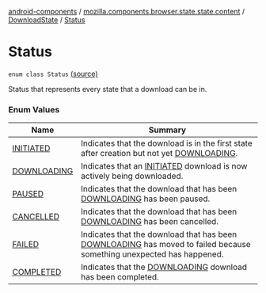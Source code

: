 [android-components](../../../index.md) / [mozilla.components.browser.state.state.content](../../index.md) / [DownloadState](../index.md) / [Status](./index.md)

# Status

`enum class Status` [(source)](https://github.com/mozilla-mobile/android-components/blob/master/components/browser/state/src/main/java/mozilla/components/browser/state/state/content/DownloadState.kt#L52)

Status that represents every state that a download can be in.

### Enum Values

| Name | Summary |
|---|---|
| [INITIATED](-i-n-i-t-i-a-t-e-d.md) | Indicates that the download is in the first state after creation but not yet [DOWNLOADING](-d-o-w-n-l-o-a-d-i-n-g.md). |
| [DOWNLOADING](-d-o-w-n-l-o-a-d-i-n-g.md) | Indicates that an [INITIATED](-i-n-i-t-i-a-t-e-d.md) download is now actively being downloaded. |
| [PAUSED](-p-a-u-s-e-d.md) | Indicates that the download that has been [DOWNLOADING](-d-o-w-n-l-o-a-d-i-n-g.md) has been paused. |
| [CANCELLED](-c-a-n-c-e-l-l-e-d.md) | Indicates that the download that has been [DOWNLOADING](-d-o-w-n-l-o-a-d-i-n-g.md) has been cancelled. |
| [FAILED](-f-a-i-l-e-d.md) | Indicates that the download that has been [DOWNLOADING](-d-o-w-n-l-o-a-d-i-n-g.md) has moved to failed because something unexpected has happened. |
| [COMPLETED](-c-o-m-p-l-e-t-e-d.md) | Indicates that the [DOWNLOADING](-d-o-w-n-l-o-a-d-i-n-g.md) download has been completed. |
